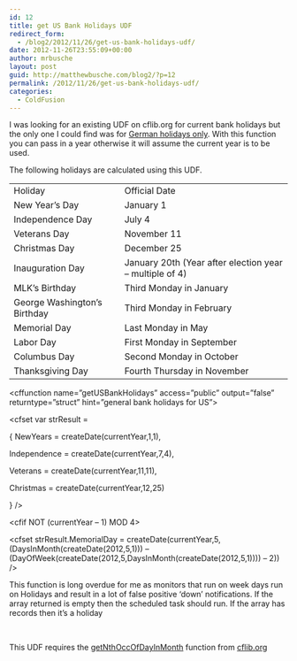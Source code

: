 ```yaml
---
id: 12
title: get US Bank Holidays UDF
redirect_form:
  - /blog2/2012/11/26/get-us-bank-holidays-udf/
date: 2012-11-26T23:55:09+00:00
author: mrbusche
layout: post
guid: http://matthewbusche.com/blog2/?p=12
permalink: /2012/11/26/get-us-bank-holidays-udf/
categories:
  - ColdFusion
---
```

I was looking for an existing UDF on cflib.org for current bank holidays but the only one I could find was for <a href="http://cflib.org/udf/getBankHolidays" target="_blank">German holidays only</a>. With this function you can pass in a year otherwise it will assume the current year is to be used.

The following holidays are calculated using this UDF.

<table>
  <tr>
    <td>Holiday</td>
    <td>Official Date</td>
  </tr>
  <tr>
    <td>New Year&#8217;s Day</td>
    <td>January 1</td>
  </tr>
  <tr>
    <td>Independence Day</td>
    <td>July 4</td>
  </tr>
  <tr>
    <td>Veterans Day</td>
    <td>November 11</td>
  </tr>
  <tr>
    <td>Christmas Day</td>
    <td>December 25</td>
  </tr>
  <tr>
    <td>Inauguration Day</td>
    <td>January 20th (Year after election year &#8211; multiple of 4)</td>
  </tr>
  <tr>
    <td>MLK&#8217;s Birthday</td>
    <td>Third Monday in January</td>
  </tr>
  <tr>
    <td>George Washington&#8217;s Birthday</td>
    <td>Third Monday in February</td>
  </tr>
  <tr>
    <td>Memorial Day</td>
    <td>Last Monday in May</td>
  </tr>
  <tr>
    <td>Labor Day</td>
    <td>First Monday in September</td>
  </tr>
  <tr>
    <td>Columbus Day</td>
    <td>Second Monday in October</td>
  </tr>
  <tr>
    <td>Thanksgiving Day</td>
    <td>Fourth Thursday in November</td>
  </tr>
</table>

<cffunction name=&#8221;getUSBankHolidays&#8221; access=&#8221;public&#8221; output=&#8221;false&#8221; returntype=&#8221;struct&#8221; hint=&#8221;general bank holidays for US&#8221;>

<cfargument name=&#8221;iYear&#8221; default=&#8221;#Year(now())#&#8221; />

<cfset var currentYear = arguments.iYear />

<cfset var strResult =

{ NewYears = createDate(currentYear,1,1),

Independence = createDate(currentYear,7,4),

Veterans = createDate(currentYear,11,11),

Christmas = createDate(currentYear,12,25)

} />

<cfif NOT (currentYear &#8211; 1) MOD 4>

<cfset strResult.Inauguration = createDate(currentYear,1,20) />

</cfif>

<cfset strResult.MLKBirthday = createDate(currentYear,1,GetNthOccOfDayInMonth(3,2,1,currentYear)) />

<cfset strResult.WashingtonsBirthday = createDate(currentYear,2,GetNthOccOfDayInMonth(3,2,2,currentYear)) />

<cfset strResult.MemorialDay = createDate(currentYear,5,(DaysInMonth(createDate(2012,5,1))) &#8211; (DayOfWeek(createDate(2012,5,DaysInMonth(createDate(2012,5,1)))) &#8211; 2)) />

<cfset strResult.LaborDay = createDate(currentYear,9,GetNthOccOfDayInMonth(1,2,9,currentYear)) />

<cfset strResult.ColumbusDay = createDate(currentYear,10,GetNthOccOfDayInMonth(2,2,10,currentYear)) />

<cfset strResult.Thanksgiving = createDate(currentYear,11,GetNthOccOfDayInMonth(4,6,11,currentYear)) />

<cfreturn strResult />

</cffunction>

This function is long overdue for me as monitors that run on week days run on Holidays and result in a lot of false positive &#8216;down&#8217; notifications. If the array returned is empty then the scheduled task should run. If the array has records then it&#8217;s a holiday

&nbsp;

This UDF requires the <a href="http://cflib.org/index.cfm?event=page.udfbyid&udfid=179" target="_blank">getNthOccOfDayInMonth</a> function from <a href="http://cflib.org/" target="_blank">cflib.org</a>